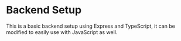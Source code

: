 # Backend Setup
This is a basic backend setup using Express and TypeScript, it can be modified to easily use with JavaScript as well.
